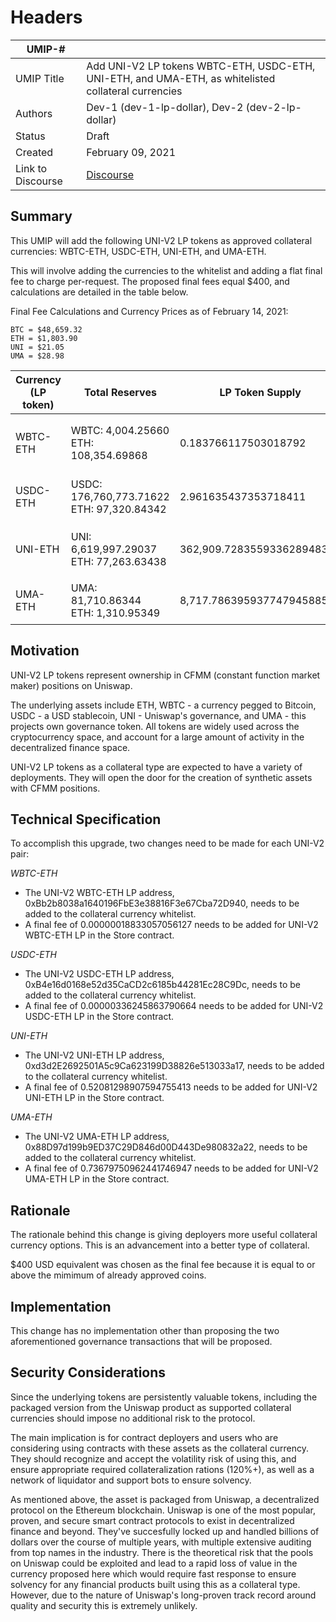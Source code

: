 # Headers
| UMIP-#     |                                                                                                                                          |
|------------|------------------------------------------------------------------------------------------------------------------------------------------|
| UMIP Title | Add UNI-V2 LP tokens WBTC-ETH, USDC-ETH, UNI-ETH, and UMA-ETH, as whitelisted collateral currencies              |
| Authors    | Dev-1 (dev-1-lp-dollar), Dev-2 (dev-2-lp-dollar) |
| Status     | Draft                                                                                                                                    |
| Created    | February 09, 2021                                                                                                                        |
| Link to Discourse | [Discourse](https://discourse.umaproject.org/t/add-uni-v2-wbtc-eth-as-a-supported-collateral-currency/149)                        |
 
## Summary
This UMIP will add the following UNI-V2 LP tokens as approved collateral currencies: WBTC-ETH, USDC-ETH, UNI-ETH, and UMA-ETH. 

This will involve adding the currencies to the whitelist and adding a flat final fee to charge per-request. The proposed final fees equal $400, and calculations are detailed in the table below.

Final Fee Calculations and Currency Prices as of February 14, 2021:

```
BTC = $48,659.32  
ETH = $1,803.90  
UNI = $21.05  
UMA = $28.98
```
 
| Currency (LP token) |  Total Reserves | LP Token Supply | LP Token in Dollars | Final Fee in LP token |
| ------------------- | --------------- | --------------- | ------------------- | -------------------- |
| WBTC-ETH | WBTC: 4,004.25660 <br /> ETH: 108,354.69868 | 0.183766117503018792 | ```((4,004.25660 * 48,659.32) + (108,354.69868 * 1,803.90)) / 0.183766117503018792``` = $2,123,924,962.41 | `400 / 2,123,924,962.41` = 0.00000018833057056127
| USDC-ETH | USDC: 176,760,773.71622 <br /> ETH: 97,320.84342 | 2.961635437353718411 | ```((176,760,773.71622 * 1) + (97,320.84342 * 1,803.90)) / 2.961635437353718411``` = $118,960,571.14 | `400 / 118,960,571.14` = 0.00000336245863790664
| UNI-ETH  | UNI: 6,619,997.29037 <br /> ETH: 77,263.63438 | 362,909.728355933628948352 | ```((6,619,997.29037 * 21.05) + (77,263.63438 * 1,803.90)) / 362,909.728355933628948352``` = $768.03 | `400 / 768.03` = 0.52081298907594755413
| UMA-ETH  | UMA: 81,710.86344 <br /> ETH: 1,310.95349 | 8,717.786395937747945885 | ```((81,710.86344 * 28.98) + (1,310.95349 * 1,803.90)) / 8,717.786395937747945885``` = $542.89 | `400 / 542.89` = 0.73679750962441746947



## Motivation
UNI-V2 LP tokens represent ownership in CFMM (constant function market maker) positions on Uniswap. 

The underlying assets include ETH, WBTC - a currency pegged to Bitcoin, USDC - a USD stablecoin, UNI - Uniswap's governance, and UMA - this projects own governance token. All tokens are widely used across the cryptocurrency space, and account for a large amount of activity in the decentralized finance space.
 
UNI-V2 LP tokens as a collateral type are expected to have a variety of deployments. They will open the door for the creation of synthetic assets with CFMM positions.

## Technical Specification
To accomplish this upgrade, two changes need to be made for each UNI-V2 pair:

*WBTC-ETH*
- The UNI-V2 WBTC-ETH LP address, 0xBb2b8038a1640196FbE3e38816F3e67Cba72D940, needs to be added to the collateral currency whitelist.
- A final fee of 0.00000018833057056127 needs to be added for UNI-V2 WBTC-ETH LP in the Store contract.

*USDC-ETH*
- The UNI-V2 USDC-ETH LP address, 0xB4e16d0168e52d35CaCD2c6185b44281Ec28C9Dc, needs to be added to the collateral currency whitelist.
- A final fee of 0.00000336245863790664 needs to be added for UNI-V2 USDC-ETH LP in the Store contract.

*UNI-ETH*
- The UNI-V2 UNI-ETH LP address, 0xd3d2E2692501A5c9Ca623199D38826e513033a17, needs to be added to the collateral currency whitelist.
- A final fee of 0.52081298907594755413 needs to be added for UNI-V2 UNI-ETH LP in the Store contract.

*UMA-ETH*
- The UNI-V2 UMA-ETH LP address, 0x88D97d199b9ED37C29D846d00D443De980832a22, needs to be added to the collateral currency whitelist.
- A final fee of 0.73679750962441746947 needs to be added for UNI-V2 UMA-ETH LP in the Store contract.


## Rationale
The rationale behind this change is giving deployers more useful collateral currency options. This is an advancement into a better type of collateral.

$400 USD equivalent was chosen as the final fee because it is equal to or above the mimimum of already approved coins.

## Implementation

This change has no implementation other than proposing the two aforementioned governance transactions that will be proposed.

## Security Considerations
Since the underlying tokens are persistently valuable tokens, including the packaged version from the Uniswap product as supported collateral currencies should impose no additional risk to the protocol.

The main implication is for contract deployers and users who are considering using contracts with these assets as the collateral currency. They should recognize and accept the volatility risk of using this, and ensure appropriate required collateralization rations (120%+), as well as a network of liquidator and support bots to ensure solvency.

As mentioned above, the asset is packaged from Uniswap, a decentralized protocol on the Ethereum blockchain. Uniswap is one of the most popular, proven, and secure smart contract protocols to exist in decentralized finance and beyond. They've succesfully locked up and handled billions of dollars over the course of multiple years, with multiple extensive auditing from top names in the industry. There is the theoretical risk that the pools on Uniswap could be exploited and lead to a rapid loss of value in the currency proposed here which would require fast response to ensure solvency for any financial products built using this as a collateral type. However, due to the nature of Uniswap's long-proven track record around quality and security this is extremely unlikely. 

